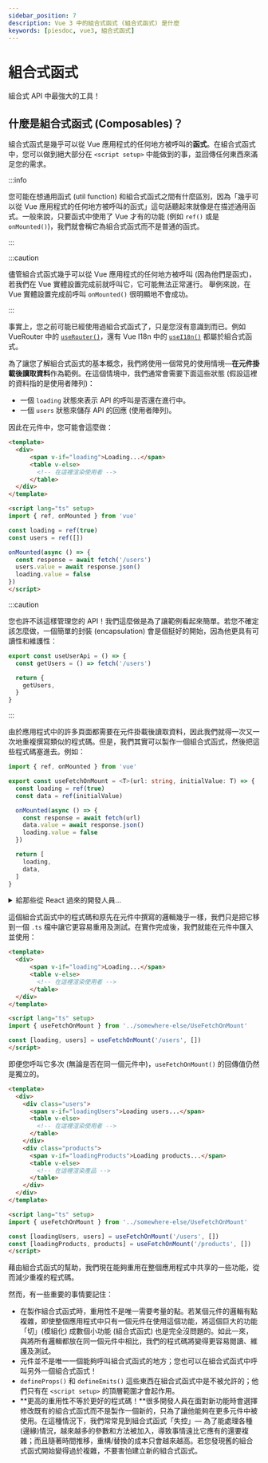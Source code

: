 ```yaml
---
sidebar_position: 7
description: Vue 3 中的組合式函式 (組合式函式) 是什麼
keywords: [piesdoc, vue3, 組合式函式]
---
```


# 組合式函式

組合式 API 中最強大的工具！

## 什麼是組合式函式 (Composables)？

組合式函式是幾乎可以從 Vue 應用程式的任何地方被呼叫的**函式**。在組合式函式中，您可以做到絕大部分在 `<script setup>` 中能做到的事，並回傳任何東西來滿足您的需求。

:::info

您可能在想通用函式 (util function) 和組合式函式之間有什麼區別，因為「幾乎可以從 Vue 應用程式的任何地方被呼叫的函式」這句話聽起來就像是在描述通用函式。一般來說，只要函式中使用了 Vue 才有的功能 (例如 `ref()` 或是 `onMounted()`)，我們就會稱它為組合式函式而不是普通的函式。

:::

:::caution

儘管組合式函式幾乎可以從 Vue 應用程式的任何地方被呼叫 (因為他們是函式)，若我們在 Vue 實體設置完成前就呼叫它，它可能無法正常運行。
舉例來說，在 Vue 實體設置完成前呼叫 `onMounted()` 很明顯地不會成功。

:::

事實上，您之前可能已經使用過組合式函式了，只是您沒有意識到而已。例如 VueRouter 中的 [`useRouter()`](https://router.vuejs.org/api/index.html#userouter)，還有 Vue I18n 中的 [`useI18n()`](https://vue-i18n.intlify.dev/api/composition.html#usei18n) 都屬於組合式函式。

為了讓您了解組合式函式的基本概念，我們將使用一個常見的使用情境—**在元件掛載後讀取資料**作為範例。在這個情境中，我們通常會需要下面這些狀態 (假設這裡的資料指的是使用者陣列)：

- 一個 `loading` 狀態來表示 API 的呼叫是否還在進行中。
- 一個 `users` 狀態來儲存 API 的回應 (使用者陣列)。

因此在元件中，您可能會這麼做：

```html title="UsersPage.vue" showLineNumbers
<template>
  <div>
      <span v-if="loading">Loading...</span>
      <table v-else>
        <!-- 在這裡渲染使用者 -->
      </table>
  </div>
</template>

<script lang="ts" setup>
import { ref, onMounted } from 'vue'

const loading = ref(true)
const users = ref([])

onMounted(async () => {
  const response = await fetch('/users')
  users.value = await response.json()
  loading.value = false
})
</script>
```

:::caution

您也許不該這樣管理您的 API！我們這麼做是為了讓範例看起來簡單。若您不確定該怎麼做，一個簡單的封裝 (encapsulation) 會是個挺好的開始，因為他更具有可讀性和維護性：

```ts showLineNumbers
export const useUserApi = () => {
  const getUsers = () => fetch('/users')

  return {
    getUsers,
  }
}
```
:::

由於應用程式中的許多頁面都需要在元件掛載後讀取資料，因此我們就得一次又一次地重複撰寫類似的程式碼。但是，我們其實可以製作一個組合式函式，然後把這些程式碼塞進去。例如：

```ts title="UseFetchOnMount.ts" showLineNumbers
import { ref, onMounted } from 'vue'

export const useFetchOnMount = <T>(url: string, initialValue: T) => {
  const loading = ref(true)
  const data = ref(initialValue)

  onMounted(async () => {
    const response = await fetch(url)
    data.value = await response.json()
    loading.value = false
  })

  return [
    loading,
    data,
  ]
}
```

<details>
  <summary>給那些從 React 過來的開發人員...</summary>

  若您曾經學過 React 的 Hooks API，您可能會想知道為什麼我們不直接回傳 `[loading.value, data.value]`，這樣我們就能在組合式函式外面省略那些 `.value`。

  這是因為 React 使用的是 JSX，這意味著幾乎每行程式碼都會隨著元件每次的重新渲染被重新執行；但是 Vue 不是這麼運作的。在 Vue 元件中，`<script setup>` 和 `setup()` 在每個元件實體中只會被執行一次，因此若我們回傳的是 `Ref<T>.value` 而不是 `Ref<T>` 本身，我們就會失去那些狀態的響應性。
</details>

這個組合式函式中的程式碼和原先在元件中撰寫的邏輯幾乎一樣，我們只是把它移到一個 `.ts` 檔中讓它更容易重用及測試。在實作完成後，我們就能在元件中匯入並使用：

```html title="UsersPage.vue" showLineNumbers
<template>
  <div>
      <span v-if="loading">Loading...</span>
      <table v-else>
        <!-- 在這裡渲染使用者 -->
      </table>
  </div>
</template>

<script lang="ts" setup>
import { useFetchOnMount } from '../somewhere-else/UseFetchOnMount'

const [loading, users] = useFetchOnMount('/users', [])
</script>
```

即便您呼叫它多次 (無論是否在同一個元件中)，`useFetchOnMount()` 的回傳值仍然是獨立的。

```html showLineNumbers
<template>
  <div>
    <div class="users">
      <span v-if="loadingUsers">Loading users...</span>
      <table v-else>
        <!-- 在這裡渲染使用者 -->
      </table>
    </div>
    <div class="products">
      <span v-if="loadingProducts">Loading products...</span>
      <table v-else>
        <!-- 在這裡渲染產品 -->
      </table>
    </div>
  </div>
</template>

<script lang="ts" setup>
import { useFetchOnMount } from '../somewhere-else/UseFetchOnMount'

const [loadingUsers, users] = useFetchOnMount('/users', [])
const [loadingProducts, products] = useFetchOnMount('/products', [])
</script>
```

藉由組合式函式的幫助，我們現在能夠重用在整個應用程式中共享的一些功能，從而減少重複的程式碼。

然而，有一些重要的事情要記住：

- 在製作組合式函式時，重用性不是唯一需要考量的點。若某個元件的邏輯有點複雜，即使整個應用程式中只有一個元件在使用這個功能，將這個巨大的功能「切」(模組化) 成數個小功能 (組合式函式) 也是完全沒問題的。如此一來，與將所有邏輯都放在同一個元件中相比，我們的程式碼將變得更容易閱讀、維護及測試。
- 元件並不是唯一一個能夠呼叫組合式函式的地方；您也可以在組合式函式中呼叫另外一個組合式函式！
- `defineProps()` 和 `defineEmits()` 這些東西在組合式函式中是不被允許的；他們只有在 `<script setup>` 的頂層範圍才會起作用。
- **更高的重用性不等於更好的程式碼！**很多開發人員在面對新功能時會選擇修改既有的組合式函式而不是製作一個新的，只為了讓他能夠在更多元件中被使用。在這種情況下，我們常常見到組合式函式「失控」— 為了能處理各種(邊緣)情況，越來越多的參數和方法被加入，導致事情遠比它應有的還要複雜；而且隨著時間推移，重構/替換的成本只會越來越高。若您發現舊的組合式函式開始變得過於複雜，不要害怕建立新的組合式函式。